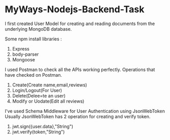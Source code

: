 # MyWays-Nodejs-Backend-Task

I first created User Model for creating and reading documents from the underlying MongoDB database.

Some npm install libraries :
1. Express
2. body-parser
3. Mongoose

I used Postman to check all the APIs working perfectly.
Operations that have checked on Postman.
1. Create(Create name,email,reviews)
2. Login/Logout(For User)
3. Delete(Delee=te an user)
4. Modify or Uodate(Edit all reviews)


I've used Schema Middleware for User Authentication using JsonWebToken
Usually JsonWebToken has 2 operation for creating and verify token.
1. jwt.sign({user.data},"String")
2. jwt.verify(token,"String")

